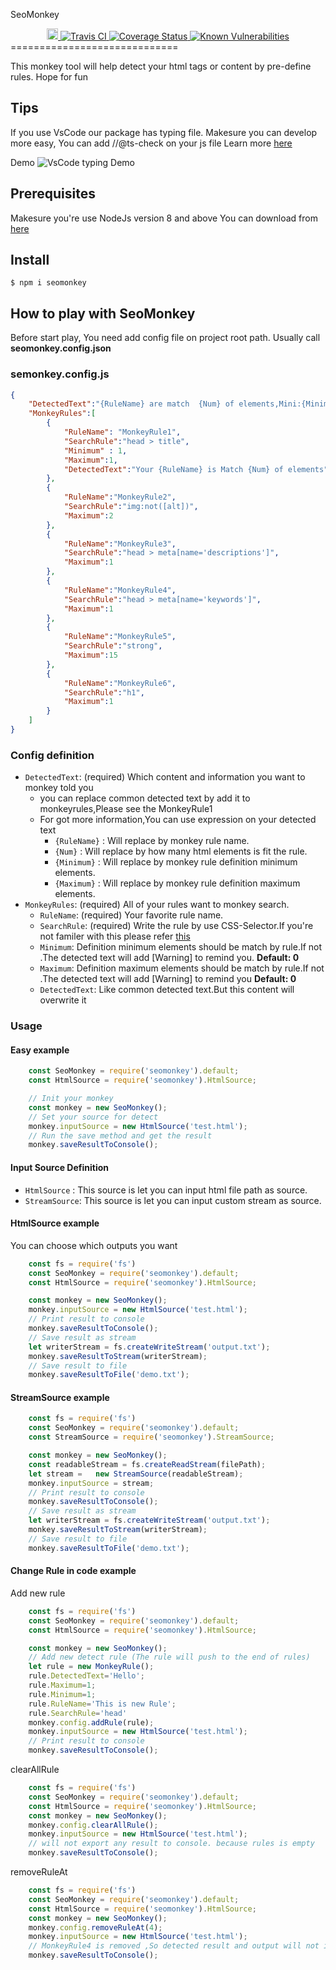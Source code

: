SeoMonkey

<div align="center">
  <a href="https://badge.fury.io/js/seomonkey">
    <img src="https://badge.fury.io/js/seomonkey.svg" alt="npm version" height="18">
  </a>
  <a href="https://travis-ci.org/a9261/HtmlSEO">
    <img src="https://travis-ci.org/a9261/HtmlSEO.svg?branch=master" alt="Travis CI" />
  </a>
  <a href='https://coveralls.io/github/a9261/HtmlSEO?branch=master'>
    <img src='https://coveralls.io/repos/github/a9261/HtmlSEO/badge.svg?branch=master' alt='Coverage Status' />
  </a>
  <a href="https://snyk.io/test/github/a9261/HtmlSEO?targetFile=package.json">
    <img src="https://snyk.io/test/github/a9261/HtmlSEO/badge.svg?targetFile=package.json" alt="Known Vulnerabilities" data-canonical-src="https://snyk.io/test/github/a9261/HtmlSEO?targetFile=package.json" style="max-width:100%;">
  </a>
</div>
=============================

This monkey tool will help detect your html tags or content by pre-define rules.
Hope for fun
## Tips
If you use VsCode our package has typing file. 
Makesure you can develop more easy, You can add //@ts-check on your js file
Learn more [here](https://github.com/Microsoft/TypeScript/wiki/Type-Checking-JavaScript-Files)

Demo
<img src='https://i.imgur.com/ISRVYPo.gif' alt='VsCode typing Demo' />
## Prerequisites
Makesure you're use NodeJs version 8 and above
You can download from 
[here](https://nodejs.org/en/) 

## Install

```
$ npm i seomonkey
```

## How to play with SeoMonkey
Before start play, You need add config file on project root path.
Usually call **seomonkey.config.json**
### semonkey.config.js
```json
{
    "DetectedText":"{RuleName} are match  {Num} of elements,Mini:{Minimum} Max:{Maximum}",
    "MonkeyRules":[
        {
            "RuleName": "MonkeyRule1",
            "SearchRule":"head > title",
            "Minimum" : 1,
            "Maximum":1,
            "DetectedText":"Your {RuleName} is Match {Num} of elements"
        },
        {
            "RuleName":"MonkeyRule2",
            "SearchRule":"img:not([alt])",
            "Maximum":2
        },
        {
            "RuleName":"MonkeyRule3",
            "SearchRule":"head > meta[name='descriptions']",
            "Maximum":1
        },
        {
            "RuleName":"MonkeyRule4",
            "SearchRule":"head > meta[name='keywords']",
            "Maximum":1
        },
        {
            "RuleName":"MonkeyRule5",
            "SearchRule":"strong",
            "Maximum":15
        },
        {
            "RuleName":"MonkeyRule6",
            "SearchRule":"h1",
            "Maximum":1
        }
    ]
}
```

### Config definition

- `DetectedText`: (required) Which content and information you want to monkey told you
    - you can replace common detected text by add it to monkeyrules,Please see the MonkeyRule1
    - For got more information,You can use expression on your detected text
        - `{RuleName}` : Will replace by monkey rule name.
        - `{Num}`      : Will replace by how many html elements is fit the rule.
        - `{Minimum}` : Will replace by monkey rule definition minimum elements.
        - `{Maximum}` : Will replace by monkey rule definition maximum elements.
- `MonkeyRules`: (required) All of your rules want to monkey search.
    - `RuleName`: (required) Your favorite rule name. 
    - `SearchRule`: (required) Write the rule by use CSS-Selector.If you're not familer with this
    please refer [this](https://developer.mozilla.org/en-US/docs/Web/CSS/CSS_Selectors)
    - `Minimum`: Definition minimum elements should be match by rule.If not .The detected text will add [Warning] to remind you. **Default: 0**
    - `Maximum`: Definition maximum elements should be match by rule.If not .The detected text will add [Warning] to remind you **Default: 0**
    - `DetectedText`: Like common detected text.But this content will overwrite it
### Usage
#### Easy example
```javascript
    const SeoMonkey = require('seomonkey').default;
    const HtmlSource = require('seomonkey').HtmlSource;

    // Init your monkey
    const monkey = new SeoMonkey();
    // Set your source for detect
    monkey.inputSource = new HtmlSource('test.html');
    // Run the save method and get the result
    monkey.saveResultToConsole();
```
#### Input Source Definition
- `HtmlSource`  : This source is let you can input html file path as source.
- `StreamSource`: This source is let you can input custom stream  as source.
#### HtmlSource example
You can choose which outputs you want
```javascript
    const fs = require('fs')
    const SeoMonkey = require('seomonkey').default;
    const HtmlSource = require('seomonkey').HtmlSource;

    const monkey = new SeoMonkey();
    monkey.inputSource = new HtmlSource('test.html');
    // Print result to console
    monkey.saveResultToConsole();
    // Save result as stream
    let writerStream = fs.createWriteStream('output.txt');
    monkey.saveResultToStream(writerStream);
    // Save result to file  
    monkey.saveResultToFile('demo.txt');
```
#### StreamSource example
```javascript
    const fs = require('fs')
    const SeoMonkey = require('seomonkey').default;
    const StreamSource = require('seomonkey').StreamSource;

    const monkey = new SeoMonkey();
    const readableStream = fs.createReadStream(filePath);
    let stream =   new StreamSource(readableStream);
    monkey.inputSource = stream;
    // Print result to console
    monkey.saveResultToConsole();
    // Save result as stream
    let writerStream = fs.createWriteStream('output.txt');
    monkey.saveResultToStream(writerStream);
    // Save result to file  
    monkey.saveResultToFile('demo.txt');
```
#### Change Rule in code example
Add new rule
```javascript
    const fs = require('fs')
    const SeoMonkey = require('seomonkey').default;
    const HtmlSource = require('seomonkey').HtmlSource;

    const monkey = new SeoMonkey();
    // Add new detect rule (The rule will push to the end of rules)
    let rule = new MonkeyRule();
    rule.DetectedText='Hello';
    rule.Maximum=1;
    rule.Minimum=1;
    rule.RuleName='This is new Rule';
    rule.SearchRule='head'
    monkey.config.addRule(rule);
    monkey.inputSource = new HtmlSource('test.html');
    // Print result to console
    monkey.saveResultToConsole();
```
clearAllRule
```javascript
    const fs = require('fs')
    const SeoMonkey = require('seomonkey').default;
    const HtmlSource = require('seomonkey').HtmlSource;
    const monkey = new SeoMonkey();
    monkey.config.clearAllRule();
    monkey.inputSource = new HtmlSource('test.html');
    // will not export any result to console. because rules is empty
    monkey.saveResultToConsole();
```
removeRuleAt
```javascript
    const fs = require('fs')
    const SeoMonkey = require('seomonkey').default;
    const HtmlSource = require('seomonkey').HtmlSource;
    const monkey = new SeoMonkey();
    monkey.config.removeRuleAt(4);
    monkey.inputSource = new HtmlSource('test.html');
    // MonkeyRule4 is removed ,So detected result and output will not include 
    monkey.saveResultToConsole();
```